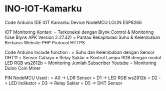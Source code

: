 # INO-IOT-Kamarku
Code Arduino IDE IOT Kamarku
Device NodeMCU LOLIN ESP8266

IOT Monitoring Konten:
= Terkoneksi dengan Blynk Control & Monitoring (Use Blynk APK Version 2.27.32)
= Pantau Rekapitulasi Suhu & Kelembaban Berbasis Website PHP Protocol HTTPS

Code Arduino Include function :
= Suhu dan Kelembaban dengan Sensor DHT11
= Sensor Cahaya
= Relay Saklar
= Kontrol Lampu RGB dengan modul LED RGB ws2812b
= Monitoring Jumlah Subscriber Youtube
= Monitoring Duino Coin Miner

PIN NodeMCU Used :
= A0 -> LDR Sensor 
= D1 -> LED RGB ws2812b 
= D2 -> LED Indikator
= D3 -> Relay Saklar
= D5 -> DHT Sensor

